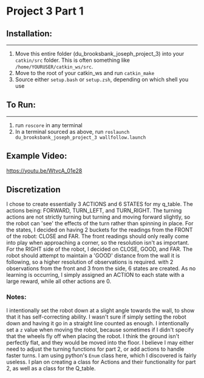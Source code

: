 # Project 3 Part 1

## Installation:
***
1. Move this entire folder (du_brooksbank_joseph_project_3) into your `catkin/src` folder. This is often something like 
`/home/YOURUSER/catkin_ws/src`.
2. Move to the root of your catkin_ws and run `catkin_make`
3. Source either `setup.bash` or `setup.zsh`, depending on which shell you use 

## To Run:
***
1. run `roscore` in any terminal
2. In a terminal sourced as above, run `roslaunch du_brooksbank_joseph_project_3 wallfollow.launch`

## Example Video:
https://youtu.be/WtvcA_01e28


## Discretization
I chose to create essentially 3 ACTIONS and 6 STATES for my q_table. The actions being: FORWARD, TURN_LEFT, and TURN_RIGHT.
The turning actions are not strictly turning but turning and moving forward slightly, so the robot can 'see' the effects of the turn
rather than spinning in place. For the states, I decided on having 2 buckets for the readings from the FRONT of the robot:
CLOSE and FAR. The front readings should only really come into play when approaching a corner, so the resolution isn't
as important. For the RIGHT side of the robot, I decided on CLOSE, GOOD, and FAR. The robot should attempt to maintain a 
'GOOD' distance from the wall it is following, so a higher resolution of observations is required. with 2 observations 
from the front and 3 from the side, 6 states are created. As no learning is occurring, I simply assigned an ACTION to 
each state with a large reward, while all other actions are 0. 
### Notes:
I intentionally set the robot down at a slight angle towards the wall, to show that it has self-correcting ability.
I wasn't sure if simply setting the robot down and having it go in a straight line counted as enough.
I intentionally set a `z` value when moving the robot, because sometimes if I didn't specify that the wheels fly off
when placing the robot. I think the ground isn't perfectly flat, and they would be moved into the floor. 
I believe I may either need to adjust the turning functions for part 2, or add actions to handle faster turns.
I am using python's `Enum` class here, which I discovered is fairly useless. I plan on creating a class for Actions and
their functionality for part 2, as well as a class for the Q_table.